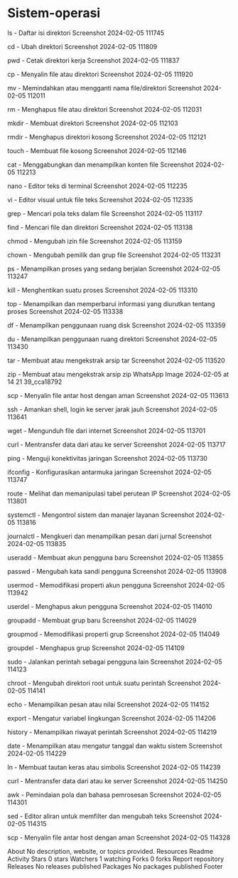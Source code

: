 # Sistem-operasi
ls - Daftar isi direktori
Screenshot 2024-02-05 111745

cd - Ubah direktori
Screenshot 2024-02-05 111809

pwd - Cetak direktori kerja
Screenshot 2024-02-05 111837

cp - Menyalin file atau direktori
Screenshot 2024-02-05 111920

mv - Memindahkan atau mengganti nama file/direktori
Screenshot 2024-02-05 112011

rm - Menghapus file atau direktori
Screenshot 2024-02-05 112031

mkdir - Membuat direktori
Screenshot 2024-02-05 112103

rmdir - Menghapus direktori kosong
Screenshot 2024-02-05 112121

touch - Membuat file kosong
Screenshot 2024-02-05 112146

cat - Menggabungkan dan menampilkan konten file
Screenshot 2024-02-05 112213

nano - Editor teks di terminal
Screenshot 2024-02-05 112235

vi - Editor visual untuk file teks
Screenshot 2024-02-05 112335

grep - Mencari pola teks dalam file
Screenshot 2024-02-05 113117

find - Mencari file dan direktori
Screenshot 2024-02-05 113138

chmod - Mengubah izin file
Screenshot 2024-02-05 113159

chown - Mengubah pemilik dan grup file
Screenshot 2024-02-05 113231

ps - Menampilkan proses yang sedang berjalan
Screenshot 2024-02-05 113247

kill - Menghentikan suatu proses
Screenshot 2024-02-05 113310

top - Menampilkan dan memperbarui informasi yang diurutkan tentang proses
Screenshot 2024-02-05 113338

df - Menampilkan penggunaan ruang disk
Screenshot 2024-02-05 113359

du - Menampilkan penggunaan ruang direktori
Screenshot 2024-02-05 113430

tar - Membuat atau mengekstrak arsip tar
Screenshot 2024-02-05 113520

zip - Membuat atau mengekstrak arsip zip
WhatsApp Image 2024-02-05 at 14 21 39_cca18792

scp - Menyalin file antar host dengan aman
Screenshot 2024-02-05 113613

ssh - Amankan shell, login ke server jarak jauh
Screenshot 2024-02-05 113641

wget - Mengunduh file dari internet
Screenshot 2024-02-05 113701

curl - Mentransfer data dari atau ke server
Screenshot 2024-02-05 113717

ping - Menguji konektivitas jaringan
Screenshot 2024-02-05 113730

ifconfig - Konfigurasikan antarmuka jaringan
Screenshot 2024-02-05 113747

route - Melihat dan memanipulasi tabel perutean IP
Screenshot 2024-02-05 113801

systemctl - Mengontrol sistem dan manajer layanan
Screenshot 2024-02-05 113816

journalctl - Mengkueri dan menampilkan pesan dari jurnal
Screenshot 2024-02-05 113835

useradd - Membuat akun pengguna baru
Screenshot 2024-02-05 113855

passwd - Mengubah kata sandi pengguna
Screenshot 2024-02-05 113908

usermod - Memodifikasi properti akun pengguna
Screenshot 2024-02-05 113942

userdel - Menghapus akun pengguna
Screenshot 2024-02-05 114010

groupadd - Membuat grup baru
Screenshot 2024-02-05 114029

groupmod - Memodifikasi properti grup
Screenshot 2024-02-05 114049

groupdel - Menghapus grup
Screenshot 2024-02-05 114109

sudo - Jalankan perintah sebagai pengguna lain
Screenshot 2024-02-05 114123

chroot - Mengubah direktori root untuk suatu perintah
Screenshot 2024-02-05 114141

echo - Menampilkan pesan atau nilai
Screenshot 2024-02-05 114152

export - Mengatur variabel lingkungan
Screenshot 2024-02-05 114206

history - Menampilkan riwayat perintah
Screenshot 2024-02-05 114219

date - Menampilkan atau mengatur tanggal dan waktu sistem
Screenshot 2024-02-05 114229

ln - Membuat tautan keras atau simbolis
Screenshot 2024-02-05 114239

curl - Mentransfer data dari atau ke server
Screenshot 2024-02-05 114250

awk - Pemindaian pola dan bahasa pemrosesan
Screenshot 2024-02-05 114301

sed - Editor aliran untuk memfilter dan mengubah teks
Screenshot 2024-02-05 114315

scp - Menyalin file antar host dengan aman
Screenshot 2024-02-05 114328

About
No description, website, or topics provided.
Resources
 Readme
 Activity
Stars
 0 stars
Watchers
 1 watching
Forks
 0 forks
Report repository
Releases
No releases published
Packages
No packages published
Footer
